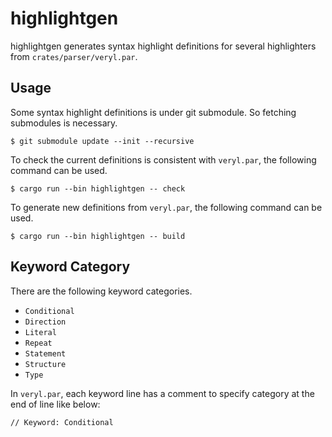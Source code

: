 # highlightgen

highlightgen generates syntax highlight definitions for several highlighters from `crates/parser/veryl.par`.

## Usage

Some syntax highlight definitions is under git submodule.
So fetching submodules is necessary.

```
$ git submodule update --init --recursive
```

To check the current definitions is consistent with `veryl.par`,
the following command can be used.

```
$ cargo run --bin highlightgen -- check
```

To generate new definitions from `veryl.par`,
the following command can be used.

```
$ cargo run --bin highlightgen -- build
```

## Keyword Category

There are the following keyword categories.

* `Conditional`
* `Direction`
* `Literal`
* `Repeat`
* `Statement`
* `Structure`
* `Type`

In `veryl.par`, each keyword line has a comment to specify category at the end of line like below:

```
// Keyword: Conditional
```
